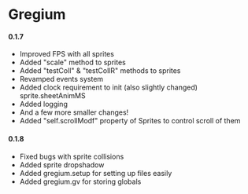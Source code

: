 # Gregium
#### 0.1.7
- Improved FPS with all sprites
- Added "scale" method to sprites
- Added "testColl" & "testCollR" methods to sprites
- Revamped events system
- Added clock requirement to init (also slightly changed) sprite.sheetAnimMS
- Added logging
- And a few more smaller changes!
- Added "self.scrollModf" property of Sprites to control scroll of them

#### 0.1.8
- Fixed bugs with sprite collisions
- Added sprite dropshadow
- Added gregium.setup for setting up files easily
- Added gregium.gv for storing globals